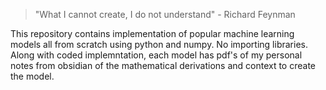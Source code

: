 > "What I cannot create, I do not understand" - Richard Feynman 

This repository contains implementation of popular machine learning models all from scratch using python and numpy. No importing libraries. Along with coded implemntation, each model has pdf's of my personal notes from obsidian of the mathematical derivations and context to create the model. 


